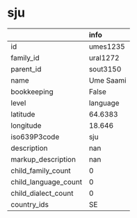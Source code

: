 # sju
|                      | info      |
|:---------------------|:----------|
| id                   | umes1235  |
| family_id            | ural1272  |
| parent_id            | sout3150  |
| name                 | Ume Saami |
| bookkeeping          | False     |
| level                | language  |
| latitude             | 64.6383   |
| longitude            | 18.646    |
| iso639P3code         | sju       |
| description          | nan       |
| markup_description   | nan       |
| child_family_count   | 0         |
| child_language_count | 0         |
| child_dialect_count  | 0         |
| country_ids          | SE        |